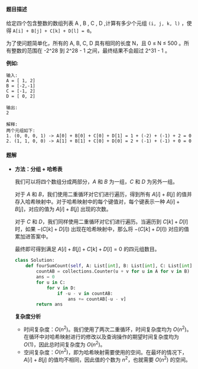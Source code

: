 #### 题目描述

给定四个包含整数的数组列表 A , B , C , D ,计算有多少个元组 `(i, j, k, l)` ，使得 `A[i] + B[j] + C[k] + D[l] = 0`。

为了使问题简单化，所有的 A, B, C, D 具有相同的长度 N，且 0 ≤ N ≤ 500 。所有整数的范围在 -2^28 到 2^28 - 1 之间，最终结果不会超过 2^31 - 1 。

**例如:**

```
输入:
A = [ 1, 2]
B = [-2,-1]
C = [-1, 2]
D = [ 0, 2]

输出:
2

解释:
两个元组如下:
1. (0, 0, 0, 1) -> A[0] + B[0] + C[0] + D[1] = 1 + (-2) + (-1) + 2 = 0
2. (1, 1, 0, 0) -> A[1] + B[1] + C[0] + D[0] = 2 + (-1) + (-1) + 0 = 0
```





#### 题解

- **方法：分组 + 哈希表**

  我们可以将四个数组分成两部分，$A$ 和 $B$ 为一组，$C$ 和 $D$ 为另外一组。

  对于 $A$ 和 $B$，我们使用二重循环对它们进行遍历，得到所有 $A[i]+B[j]$ 的值并存入哈希映射中。对于哈希映射中的每个键值对，每个键表示一种 $A[i]+B[j]$，对应的值为 $A[i]+B[j]$ 出现的次数。

  对于 $C$ 和 $D$，我们同样使用二重循环对它们进行遍历。当遍历到 $C[k]+D[l]$ 时，如果 $-(C[k]+D[l])$ 出现在哈希映射中，那么将 $-(C[k]+D[l])$ 对应的值累加进答案中。

  最终即可得到满足 $A[i]+B[j]+C[k]+D[l]=0$ 的四元组数目。

  ```python
  class Solution:
      def fourSumCount(self, A: List[int], B: List[int], C: List[int], D: List[int]) -> int:
          countAB = collections.Counter(u + v for u in A for v in B)
          ans = 0
          for u in C:
              for v in D:
                  if -u - v in countAB:
                      ans += countAB[-u - v]
          return ans
  ```

  **复杂度分析**

  - 时间复杂度：$O(n^2)$。我们使用了两次二重循环，时间复杂度均为 $O(n^2)$。在循环中对哈希映射进行的修改以及查询操作的期望时间复杂度均为 $O(1)$，因此总时间复杂度为 $O(n^2)$。
  - 空间复杂度：$O(n^2)$，即为哈希映射需要使用的空间。在最坏的情况下，$A[i]+B[j]$ 的值均不相同，因此值的个数为 $n^2$，也就需要 $O(n^2)$ 的空间。